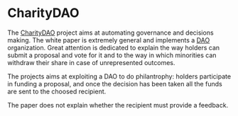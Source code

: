 # CharityDAO

The [CharityDAO](http://charity-dao.org/) project aims at automating governance and decisions making.
The white paper is extremely general and implements  a [DAO](https://download.slock.it/public/DAO/WhitePaper.pdf) organization. 
Great attention is dedicated to explain the way holders can submit a proposal and vote for it and  to the way in which minorities can withdraw their share in case of unrepresented outcomes.

The projects aims at exploiting a DAO to do philantrophy: holders participate in funding a proposal, and  once the decision has been taken all the funds are sent to the  choosed recipient. 

The paper does not explain whether the recipient must provide a feedback.

